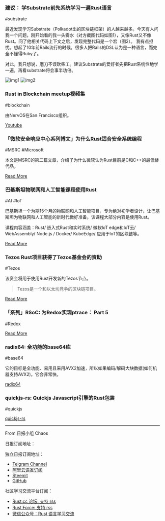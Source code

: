 ### 建议： 学Substrate前先系统学习一遍Rust语言

#substrate

最近发现学习Substrate（Polkadot出的区块链框架）的人越来越多。今天有人问我一个问题，刚开始看的我一头雾水（对方截图代码如图1），又像Rust又不像Rust。问了他相关代码上下文之后，发现完整代码是一个宏（图2）。 我有点担忧。想起了10年前Rails流行的时候，很多人把Rails的DSL认为是一种语言，而完全不懂得Ruby了。

对此，我只想说，磨刀不误砍柴工。建议Substrate的爱好者先把Rust系统性地学一遍，再看substrate将会事半功倍。

![img1](https://user-images.githubusercontent.com/27893/61705568-92acf500-ad78-11e9-99db-c0bcf7578d4b.png)
![img2](https://user-images.githubusercontent.com/27893/61705576-96d91280-ad78-11e9-9e60-d19fc39953dd.png)

### Rust in Blockchain meetup视频集

#blockchain

由NervOS在San Francisco组织。

[Youtube](https://www.youtube.com/playlist?list=PLRke1-EE4VWGLXPbcpxn8fPmXlvRuZGIw&app=desktop)

### 「微软安全响应中心系列博文」为什么Rust适合安全系统编程

#MSRC #Microsoft

本文是MSRC的第二篇文章，介绍了为什么微软认为Rust目前是C和C++的最佳替代品。

[Read More](https://msrc-blog.microsoft.com/2019/07/22/why-rust-for-safe-systems-programming/)

### 巴基斯坦物联网和人工智能课程使用Rust

#AI #IoT

巴基斯坦一个为期15个月的物联网和人工智能项目，专为绝对初学者设计，让巴基斯坦为物联网和人工智能的新时代做好准备。该课程大部分内容是使用Rust。

课程内容涵盖：Rust/ 嵌入式Rust和实时系统/ 微软IoT edge和IoT云/ WebAssembly/ Node.js / Docker/ KubeEdge/ 应用于IoT的区块链等。

[Read More](https://www.piaic.org/iot)

### Tezos Rust项目获得了Tezos基金会的资助

#Tezos

该资金将用于使用Rust开发新的Tezos节点。

> Tezos是一个和以太坊竞争的区块链项目。

[Read More](https://medium.com/simplestaking/tezos-rust-project-receives-funding-from-tezos-foundation-a10e689373ec)

### 「系列」RSoC: 为Redox实现ptrace： Part 5

#Redox

[Read More](https://www.redox-os.org/news/rsoc-ptrace-5/)

### radix64: 全功能的base64库

#base64

它的目标是全功能、易用且采用AVX2加速，所以如果编码/解码大块数据(如何机器支持AVX2)，它会非常快。

[radix64](https://github.com/ggriffiniii/radix64)

### quickjs-rs: Quickjs Javascript引擎的Rust包装

#quickjs

[quickjs-rs](https://github.com/theduke/quickjs-rs)

---

From 日报小组 Chaos

日报订阅地址：

独立日报订阅地址：

- [Telgram Channel](https://t.me/rust_daily_news)
- [阿里云语雀订阅](https://www.yuque.com/chaosbot/rustnews)
- [Steemit](https://steemit.com/@blackanger)
- [GitHub](https://github.com/RustStudy/rust_daily_news)

社区学习交流平台订阅：

- [Rust.cc 论坛: 支持 rss](https://rust.cc)
- [Rust Force: 支持 rss](https://rustforce.net/)
- [微信公众号：Rust 语言学习交流](https://rust.cc/article?id=ed7c9379-d681-47cb-9532-0db97d883f62)


